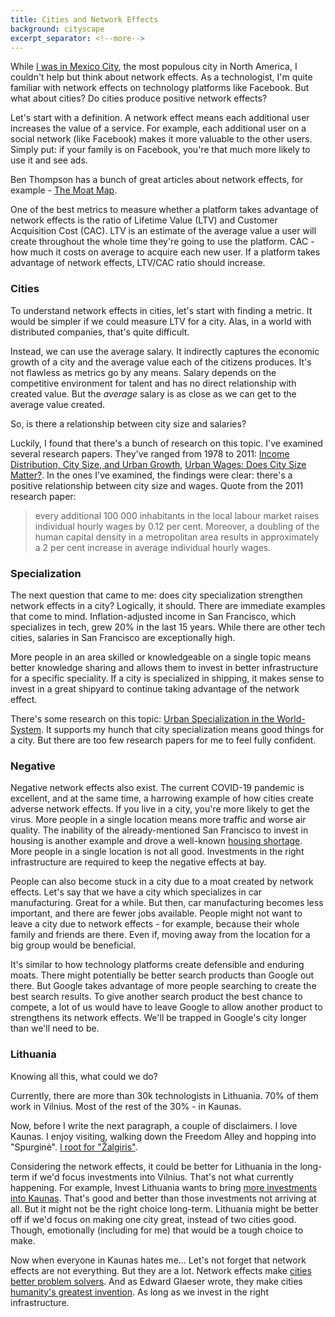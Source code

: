 ```yaml
---
title: Cities and Network Effects
background: cityscape
excerpt_separator: <!--more-->
---
```


While [I was in Mexico City][mexico], the most populous city in North America, I couldn't help but think about network effects. As a technologist, I'm quite familiar with network effects on technology platforms like Facebook. But what about cities? Do cities produce positive network effects?

<!--more-->

Let's start with a definition. A network effect means each additional user increases the value of a service. For example, each additional user on a social network (like Facebook) makes it more valuable to the other users. Simply put: if your family is on Facebook, you're that much more likely to use it and see ads.

Ben Thompson has a bunch of great articles about network effects, for example - [The Moat Map][moat].

One of the best metrics to measure whether a platform takes advantage of network effects is the ratio of Lifetime Value (LTV) and Customer Acquisition Cost (CAC). LTV is an estimate of the average value a user will create throughout the whole time they're going to use the platform. CAC - how much it costs on average to acquire each new user. If a platform takes advantage of network effects, LTV/CAC ratio should increase.

### Cities

To understand network effects in cities, let's start with finding a metric. It would be simpler if we could measure LTV for a city. Alas, in a world with distributed companies, that's quite difficult.

Instead, we can use the average salary. It indirectly captures the economic growth of a city and the average value each of the citizens produces. It's not flawless as metrics go by any means. Salary depends on the competitive environment for talent and has no direct relationship with created value. But the _average_ salary is as close as we can get to the average value created.

So, is there a relationship between city size and salaries?

Luckily, I found that there's a bunch of research on this topic. I've examined several research papers. They've ranged from 1978 to 2011: [Income Distribution, City Size, and Urban Growth][1978], [Urban Wages: Does City Size Matter?][2011]. In the ones I've examined, the findings were clear: there's a positive relationship between city size and wages. Quote from the 2011 research paper:

> every additional 100 000 inhabitants in the local labour market raises individual hourly wages by 0.12 per cent. Moreover, a doubling of the human capital density in a metropolitan area results in approximately a 2 per cent increase in average individual hourly wages.

### Specialization

The next question that came to me: does city specialization strengthen network effects in a city? Logically, it should. There are immediate examples that come to mind. Inflation-adjusted income in San Francisco, which specializes in tech, grew 20% in the last 15 years. While there are other tech cities, salaries in San Francisco are exceptionally high.

More people in an area skilled or knowledgeable on a single topic means better knowledge sharing and allows them to invest in better infrastructure for a specific speciality. If a city is specialized in shipping, it makes sense to invest in a great shipyard to continue taking advantage of the network effect.

There's some research on this topic: [Urban Specialization in the World-System][special]. It supports my hunch that city specialization means good things for a city. But there are too few research papers for me to feel fully confident.

### Negative

Negative network effects also exist. The current COVID-19 pandemic is excellent, and at the same time, a harrowing example of how cities create adverse network effects. If you live in a city, you're more likely to get the virus. More people in a single location means more traffic and worse air quality. The inability of the already-mentioned San Francisco to invest in housing is another example and drove a well-known [housing shortage][shortage]. More people in a single location is not all good. Investments in the right infrastructure are required to keep the negative effects at bay.

People can also become stuck in a city due to a moat created by network effects. Let's say that we have a city which specializes in car manufacturing. Great for a while. But then, car manufacturing becomes less important, and there are fewer jobs available. People might not want to leave a city due to network effects - for example, because their whole family and friends are there. Even if, moving away from the location for a big group would be beneficial.

It's similar to how technology platforms create defensible and enduring moats. There might potentially be better search products than Google out there. But Google takes advantage of more people searching to create the best search results. To give another search product the best chance to compete, a lot of us would have to leave Google to allow another product to strengthens its network effects. We'll be trapped in Google's city longer than we'll need to be.

### Lithuania

Knowing all this, what could we do?

Currently, there are more than 30k technologists in Lithuania. 70% of them work in Vilnius. Most of the rest of the 30% - in Kaunas.

Now, before I write the next paragraph, a couple of disclaimers. I love Kaunas. I enjoy visiting, walking down the Freedom Alley and hopping into "Spurginė". [I root for "Žalgiris"][secret].

Considering the network effects, it could be better for Lithuania in the long-term if we'd focus investments into Vilnius. That's not what currently happening. For example, Invest Lithuania wants to bring [more investments into Kaunas][invest]. That's good and better than those investments not arriving at all. But it might not be the right choice long-term. Lithuania might be better off if we'd focus on making one city great, instead of two cities good. Though, emotionally (including for me) that would be a tough choice to make.

Now when everyone in Kaunas hates me... Let's not forget that network effects are not everything. But they are a lot. Network effects make [cities better problem solvers][localism]. And as Edward Glaeser wrote, they make cities [humanity's greatest invention][city]. As long as we invest in the right infrastructure.

[mexico]: /three-weeks-in-mexico
[ben]: //stratechery.com/about/
[moat]: //stratechery.com/2018/the-moat-map/
[1978]: //jstor.org/stable/43081466
[2011]: //jstor.org/stable/43081736
[city]: //goodreads.com/book/show/9897152-triumph-of-the-city
[special]: //journals.sagepub.com/doi/10.1177/004208168602200201
[shortage]: //en.wikipedia.org/wiki/San_Francisco_housing_shortage
[secret]: /talk/the-secret
[invest]: //investlithuania.com/investment-locations/kaunas-region/
[localism]: //www.thenewlocalism.com/podcast/the-network-effects-that-make-cities-better-problem-solvers/
